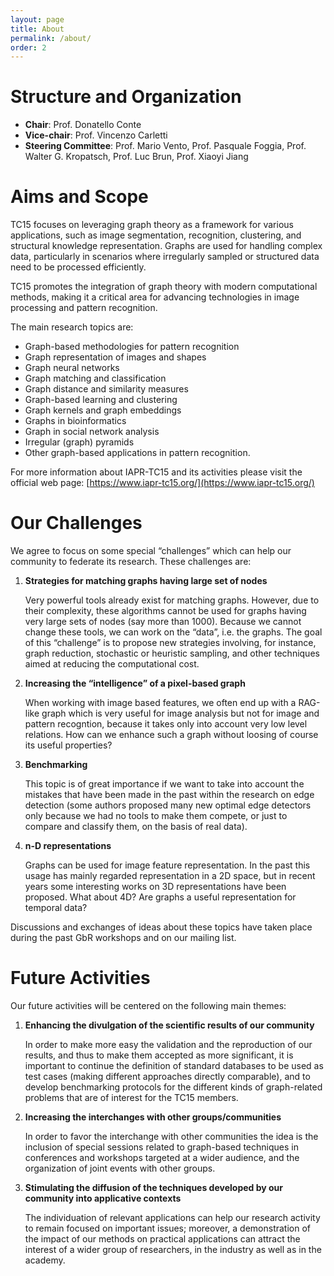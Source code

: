 ```yaml
---
layout: page
title: About
permalink: /about/
order: 2
---
```


# Structure and Organization 

- **Chair**: Prof. Donatello Conte
- **Vice-chair**: Prof. Vincenzo Carletti
- **Steering Committee**: Prof. Mario Vento, Prof. Pasquale Foggia, Prof. Walter G. Kropatsch, Prof. Luc Brun, Prof. Xiaoyi Jiang

# Aims and Scope

TC15 focuses on leveraging graph theory as a framework for various applications, such as image segmentation, recognition, clustering, and structural knowledge representation. Graphs are used for handling complex data, particularly in scenarios where irregularly sampled or structured data need to be processed efficiently.

TC15 promotes the integration of graph theory with modern computational methods, making it a critical area for advancing technologies in image processing and pattern recognition.

The main research topics are:
- Graph-based methodologies for pattern recognition
- Graph representation of images and shapes
- Graph neural networks
- Graph matching and classification
- Graph distance and similarity measures
- Graph-based learning and clustering
- Graph kernels and graph embeddings
- Graphs in bioinformatics
- Graph in social network analysis
- Irregular (graph) pyramids
- Other graph-based applications in pattern recognition.

For more information about IAPR-TC15 and its activities please visit the official web page: [https://www.iapr-tc15.org/](https://www.iapr-tc15.org/)

# Our Challenges

We agree to focus on some special “challenges” which can help our community to federate its research. These challenges are:

1. **Strategies for matching graphs having large set of nodes**

    Very powerful tools already exist for matching graphs. However, due to their complexity, these algorithms cannot be used for graphs having very large sets of nodes (say more than 1000). Because we cannot change these tools, we can work on the “data”, i.e. the graphs. The goal of this “challenge” is to propose new strategies involving, for instance, graph reduction, stochastic or heuristic sampling, and other techniques aimed at reducing the computational cost.

2. **Increasing the “intelligence” of a pixel-based graph**

    When working with image based features, we often end up with a RAG-like graph which is very useful for image analysis but not for image and pattern recogntion, because it takes only into account very low level relations. How can we enhance such a graph without loosing of course its useful properties?

3. **Benchmarking**

    This topic is of great importance if we want to take into account the mistakes that have been made in the past within the research on edge detection (some authors proposed many new optimal edge detectors only because we had no tools to make them compete, or just to compare and classify them, on the basis of real data).
 
4. **n-D representations**

    Graphs can be used for image feature representation. In the past this usage has mainly regarded representation in a 2D space, but in recent years some interesting works on 3D representations have been proposed. What about 4D? Are graphs a useful representation for temporal data?

Discussions and exchanges of ideas about these topics have taken place during the past GbR workshops and on our mailing list.

# Future Activities

Our future activities will be centered on the following main themes:

1. **Enhancing the divulgation of the scientific results of our community**

    In order to make more easy the validation and the reproduction of our results, and thus to make them accepted as more significant, it is important to continue the definition of standard databases to be used as test cases (making different approaches directly comparable), and to develop benchmarking protocols for the different kinds of graph-related problems that are of interest for the TC15 members.

2. **Increasing the interchanges with other groups/communities**

    In order to favor the interchange with other communities the idea is the inclusion of special sessions related to graph-based techniques in conferences and workshops targeted at a wider audience, and the organization of joint events with other groups.

3. **Stimulating the diffusion of the techniques developed by our community into applicative contexts**

    The individuation of relevant applications can help our research activity to remain focused on important issues; moreover, a demonstration of the impact of our methods on practical applications can attract the interest of a wider group of researchers, in the industry as well as in the academy.
